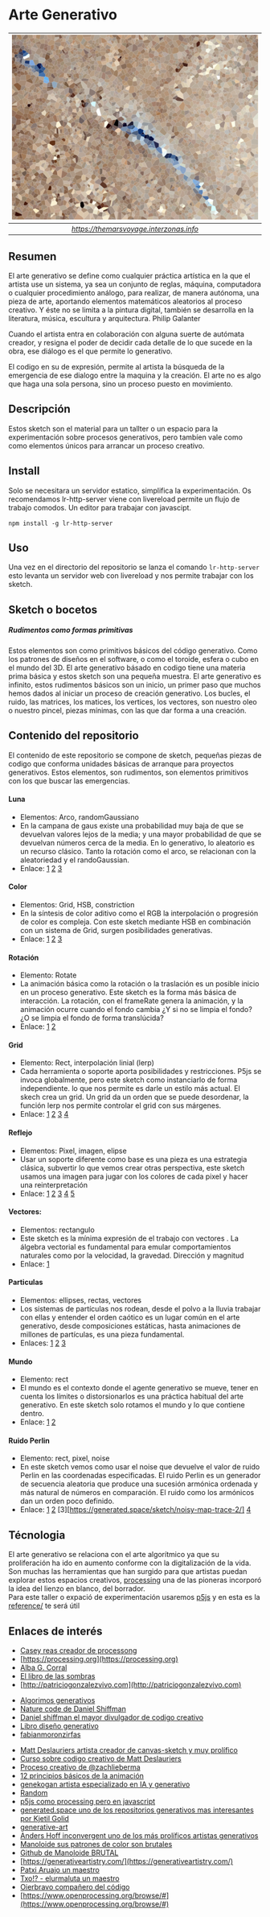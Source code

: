# Arte Generativo

|       ![Marte](assets/marte.jpg)        |
| :-------------------------------------: |
| _https://themarsvoyage.interzonas.info_ |

## Resumen

El arte generativo se define como cualquier práctica artística en la que el artista use un sistema, ya sea un conjunto de reglas, máquina, computadora o cualquier procedimiento análogo, para realizar, de manera autónoma, una pieza de arte, aportando elementos matemáticos aleatorios al proceso creativo. Y éste no se limita a la pintura digital, también se desarrolla en la literatura, música, escultura y arquitectura. Philip Galanter

Cuando el artista entra en colaboración con alguna suerte de autómata creador, y resigna el poder de decidir cada detalle de lo que sucede en la obra, ese diálogo es el que permite lo generativo.

El codigo en su de expresión, permite al artista la búsqueda de la emergencia de ese dialogo entre la maquina y la creación. El arte no es algo que haga una sola persona, sino un proceso puesto en movimiento.

## Descripción

Estos sketch son el material para un tallter o un espacio para la experimentación sobre procesos generativos, pero tambíen vale como como elementos únicos para arrancar un proceso creativo.

## Install

Solo se necesitara un servidor estatico, simplifica la experimentación. Os recomendamos lr-http-server viene con livereload permite un flujo de trabajo comodos. Un editor para trabajar con javascipt.

```
npm install -g lr-http-server

```

## Uso

Una vez en el directorio del repositorio se lanza el comando `lr-http-server` esto levanta un servidor web con livereload y nos permite trabajar con los sketch.

## Sketch o bocetos

##### Rudimentos como formas primitivas

Estos elementos son como primitivos básicos del código generativo. Como los patrones de diseños en el software, o como el toroide, esfera o cubo en el mundo del 3D. El arte generativo básado en codigo tiene una materia prima básica y estos sketch son una pequeña muestra. El arte generativo es infinito, estos rudimentos básicos son un inicio, un primer paso que muchos hemos dados al iniciar un proceso de creación generativo. Los bucles, el ruido, las matrices, los matices, los vertices, los vectores, son nuestro oleo o nuestro pincel, piezas mínimas, con las que dar forma a una creación.

## Contenido del repositorio

El contenido de este repositorio se compone de sketch, pequeñas piezas de codigo que conforma unidades básicas de arranque para proyectos generativos.
Estos elementos, son rudimentos, son elementos primitivos con los que buscar las emergencias.

#### Luna

- Elementos: Arco, randomGaussiano
- En la campana de gaus existe una probabilidad muy baja de que se devuelvan valores lejos de la media; y una mayor probabilidad de que se devuelvan números cerca de la media. En lo generativo, lo aleatorio es un recurso clásico. Tanto la rotación como el arco, se relacionan con la aleatoriedad y el randoGaussian.
- Enlace: [1](https://github.com/genekogan/p5js-sketches/tree/master/moon) [2](https://editor.p5js.org/ebenjmuse/sketches/Syn5Rc8nW) [3](https://fabianmoronzirfas.me/gestalten-in-code/chance/popup-circles/)

#### Color

- Elementos: Grid, HSB, constriction
- En la síntesis de color aditivo como el RGB la interpolación o progresión de color es compleja. Con este sketch mediante HSB en combinación con un sistema de Grid, surgen posibilidades generativas.
- Enlace: [1](http://www.generative-gestaltung.de/2/sketches/?01_P/P_1_1_2_01) [2](http://www.generative-gestaltung.de/2/sketches/?01_P/P_1_2_2_01) [3](https://www.openprocessing.org/sketch/623979)

#### Rotación

- Elemento: Rotate
- La animación básica como la rotación o la traslación es un posible inicio en un proceso generativo. Este sketch es la forma más básica de interacción. La rotación, con el frameRate genera la animación, y la animación ocurre cuando el fondo cambia ¿Y si no se limpia el fondo? ¿O se limpia el fondo de forma translúcida?
- Enlace: [1](https://www.openprocessing.org/sketch/470888) [2](http://www.generative-gestaltung.de/2/sketches/?01_P/P_2_1_1_04)

#### Grid

- Elemento: Rect, interpolación linial (lerp)
- Cada herramienta o soporte aporta posibilidades y restricciones. P5js se invoca globalmente, pero este sketch como instanciarlo de forma independiente. lo que nos permite es darle un estilo más actual. El skech crea un grid. Un grid da un orden que se puede desordenar, la función lerp nos permite controlar el grid con sus márgenes.
- Enlace: [1](https://twitter.com/mattdesl) [2](https://generated.space/sketch/tonespace-1/) [3](https://generated.space/sketch/gradient-partitions/) [4](https://generated.space/sketch/comic-book-grid/)

#### Reflejo

- Elementos: Pixel, imagen, elipse
- Usar un soporte diferente como base es una pieza es una estrategia clásica, subvertir lo que vemos crear otras perspectiva, este sketch usamos una imagen para jugar con los colores de cada pixel y hacer una reinterpretación
- Enlace: [1](https://www.openprocessing.org/sketch/392202) [2](https://www.openprocessing.org/sketch/624879) [3](https://www.openprocessing.org/sketch/652630) [4](https://generated.space/sketch/pixel-sorting-4/) [5](http://www.generative-gestaltung.de/2/sketches/?01_P/P_4_3_2_01)

#### Vectores:

- Elementos: rectangulo
- Este sketch es la mínima expresión de el trabajo con vectores . La álgebra vectorial es fundamental para emular comportamientos naturales como por la velocidad, la gravedad. Dirección y magnitud
- Enlace: [1](https://p5js.org/examples/hello-p5-flocking.html)

#### Particulas

- Elementos: ellipses, rectas, vectores
- Los sistemas de partículas nos rodean, desde el polvo a la lluvia trabajar con ellas y entender el orden caótico es un lugar común en el arte generativo, desde composiciones estáticas, hasta animaciones de millones de partículas, es una pieza fundamental.
- Enlaces: [1](https://www.youtube.com/watch?v=t3wMScMTmzI) [2](https://generated.space/sketch/space-colonization/) [3](https://p5js.org/examples/simulate-snowflakes.html)

#### Mundo

- Elemento: rect
- El mundo es el contexto donde el agente generativo se mueve, tener en cuenta los límites o distorsionarlos es una práctica habitual del arte generativo. En este sketch solo rotamos el mundo y lo que contiene dentro.
- Enlace: [1](https://generated.space/sketch/hypotrochoids-2/) [2](https://editor.p5js.org/generative-design/sketches/P_2_2_1_02)

#### Ruido Perlin

- Elemento: rect, pixel, noise
- En este sketch vemos como usar el noise que devuelve el valor de ruido Perlin en las coordenadas especificadas. El ruido Perlin es un generador de secuencia aleatoria que produce una sucesión armónica ordenada y más natural de números en comparación. El ruido como los armónicos dan un orden poco definido.
- Enlace: [1](https://www.openprocessing.org/sketch/566877) [2](https://generated.space/sketch/hedgehog-5/) [3][https://generated.space/sketch/noisy-map-trace-2/] [4](http://genekogan.com/code/p5js-perlin-noise/)

## Técnologia

El arte generativo se relaciona con el arte algorítmico ya que su proliferación ha ido en aumento conforme con la digitalización de la vida. Son muchas las herramientas que han surgido para que artistas puedan explorar estos espacios creativos, [processing](https://processing.org) una de las pioneras incorporó la idea del lienzo en blanco, del borrador.  
Para este taller o expació de experimentación usaremos [p5js](https://p5js.org/) y en esta es la [reference/](https://p5js.org/reference/) te será útil

## Enlaces de interés

- [Casey reas creador de processong](http://reas.com/)
- [https://processing.org](https://processing.org)
- [Alba G. Corral](https://blog.albagcorral.com/)
- [El libro de las sombras](https://thebookofshaders.com)
- [http://patriciogonzalezvivo.com](http://patriciogonzalezvivo.com)

* [Algorimos generativos](https://inconvergent.net/generative/)
* [Nature code de Daniel Shiffman](https://natureofcode.com)
* [Daniel shiffman el mayor divulgador de codigo creativo](https://shiffman.net)
* [Libro diseño generativo](http://www.generative-gestaltung.de/)
* [fabianmoronzirfas](https://fabianmoronzirfas.me/gestalten-in-code/p5js/)

- [Matt Deslauriers artista creador de canvas-sketch y muy prolífico](https://www.mattdesl.com)
- [Curso sobre codigo creativo de Matt Deslauriers](https://frontendmasters.com/courses/canvas-webgl/)
- [Proceso creativo de @zachlieberma](https://medium.com/@zachlieberman/daily-sketches-in-2017-1b4234b0615d)
- [12 principios básicos de la animación](https://en.wikipedia.org/wiki/12_basic_principles_of_animation)
- [genekogan artista especializado en IA y generativo ](https://twitter.com/genekogan)
- [Random](http://www.mywonderland.es/curso_js/processing/pro_mate3.htm)
- [p5js como processing pero en javascript](https://p5js.org)
- [generated.space uno de los repositorios generativos mas interesantes por Kjetil Golid](https://generated.space)
- [generative-art](https://www.artsy.net/gene/generative-art)
- [Anders Hoff inconvergent uno de los más prolíficos artistas generativos](https://inconvergent.net/thoughts-on-generative-art/)
- [Manoloide sus patrones de color son brutales](http://manoloide.com/about.html)
- [Github de Manoloide BRUTAL](https://github.com/manoloide)
- [https://generativeartistry.com/](https://generativeartistry.com/)
- [Patxi Aruajo un maestro](http://patxiaraujo.com/)
- [Txo!? - elurmaluta un maestro](http://www.elurmaluta.net/home)
- [Oierbravo compañero del código](https://github.com/oierbravo)
- [https://www.openprocessing.org/browse/#](https://www.openprocessing.org/browse/#)
